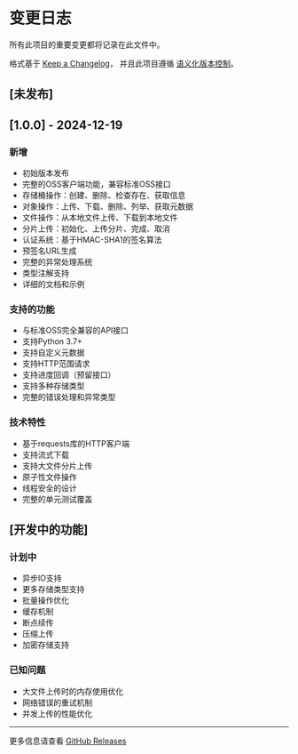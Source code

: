 # 变更日志

所有此项目的重要变更都将记录在此文件中。

格式基于 [Keep a Changelog](https://keepachangelog.com/zh-CN/1.0.0/)，
并且此项目遵循 [语义化版本控制](https://semver.org/lang/zh-CN/)。

## [未发布]

## [1.0.0] - 2024-12-19

### 新增
- 初始版本发布
- 完整的OSS客户端功能，兼容标准OSS接口
- 存储桶操作：创建、删除、检查存在、获取信息
- 对象操作：上传、下载、删除、列举、获取元数据
- 文件操作：从本地文件上传、下载到本地文件
- 分片上传：初始化、上传分片、完成、取消
- 认证系统：基于HMAC-SHA1的签名算法
- 预签名URL生成
- 完整的异常处理系统
- 类型注解支持
- 详细的文档和示例

### 支持的功能
- 与标准OSS完全兼容的API接口
- 支持Python 3.7+
- 支持自定义元数据
- 支持HTTP范围请求
- 支持进度回调（预留接口）
- 支持多种存储类型
- 完整的错误处理和异常类型

### 技术特性
- 基于requests库的HTTP客户端
- 支持流式下载
- 支持大文件分片上传
- 原子性文件操作
- 线程安全的设计
- 完整的单元测试覆盖

## [开发中的功能]

### 计划中
- 异步IO支持
- 更多存储类型支持
- 批量操作优化
- 缓存机制
- 断点续传
- 压缩上传
- 加密存储支持

### 已知问题
- 大文件上传时的内存使用优化
- 网络错误的重试机制
- 并发上传的性能优化

---

更多信息请查看 [GitHub Releases](https://github.com/zuadoss/zuadoss-python-sdk/releases) 